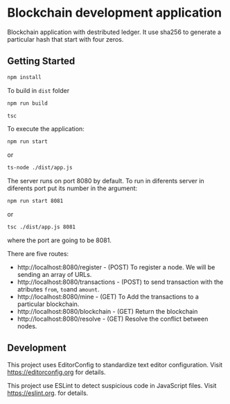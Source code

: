 # Blockchain development application 

Blockchain application with destributed ledger.
It use sha256 to generate a particular hash that start with four zeros.

## Getting Started

```bash
npm install
```

To build in `dist` folder
```bash
npm run build 
```

```bash
tsc 
```

To execute the application:

```bash
npm run start 
```
or

```bash
ts-node ./dist/app.js 
```

The server runs on port 8080 by default. To run in diferents server in diferents port put its number in the argument:
```bash
npm run start 8081
```
or

```bash
tsc ./dist/app.js 8081
```

where the port are going to be 8081.

There are five routes:

- http://localhost:8080/register - (POST) To register a node. We will be sending an array of URLs.
- http://localhost:8080/transactions - (POST) to send transaction with the atributes `from`, `to`and `amount`. 
- http://localhost:8080/mine - (GET) To Add the transactions to a particular blockchain.
- http://localhost:8080/blockchain - (GET) Return the blockchain
- http://localhost:8080/resolve - (GET) Resolve the conflict between nodes. 

## Development

This project uses EditorConfig to standardize text editor configuration. Visit https://editorconfig.org for details.

This project use ESLint to detect suspicious code in JavaScript files. Visit https://eslint.org. for details.

   